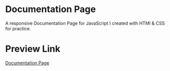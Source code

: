 ﻿# Documentation Page
 A responsive Documentation Page for JavaScript I created with HTMl & CSS for practice.
 
 # Preview Link
 [Documentation Page](https://ajinkyap22.github.io/documentation-page/)
